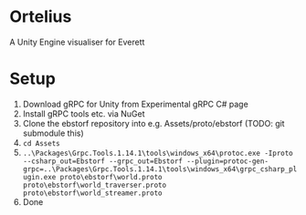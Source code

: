 # Ortelius
A Unity Engine visualiser for Everett

# Setup

1. Download gRPC for Unity from Experimental gRPC C# page
2. Install gRPC tools etc. via NuGet
3. Clone the ebstorf repository into e.g. Assets/proto/ebstorf (TODO: git submodule this)
4. `cd Assets`
5. `..\Packages\Grpc.Tools.1.14.1\tools\windows_x64\protoc.exe -Iproto --csharp_out=Ebstorf --grpc_out=Ebstorf --plugin=protoc-gen-grpc=..\Packages\Grpc.Tools.1.14.1\tools\windows_x64\grpc_csharp_plugin.exe proto\ebstorf\world.proto proto\ebstorf\world_traverser.proto proto\ebstorf\world_streamer.proto`
6. Done
